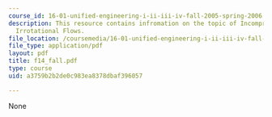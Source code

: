 ```yaml
---
course_id: 16-01-unified-engineering-i-ii-iii-iv-fall-2005-spring-2006
description: This resource contains infromation on the topic of Incompressible and
  Irrotational Flows.
file_location: /coursemedia/16-01-unified-engineering-i-ii-iii-iv-fall-2005-spring-2006/a3759b2b2de0c983ea8378dbaf396057_f14_fall.pdf
file_type: application/pdf
layout: pdf
title: f14_fall.pdf
type: course
uid: a3759b2b2de0c983ea8378dbaf396057

---
```

None